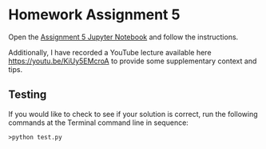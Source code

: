 # Homework Assignment 5

Open the [Assignment 5 Jupyter Notebook](assignment5.ipynb) and follow the instructions.

Additionally, I have recorded a YouTube lecture available here https://youtu.be/KiUy5EMcroA to provide some supplementary context and tips.


## Testing

If you would like to check to see if your solution is correct, run the following commands at the Terminal command line in sequence:

````
>python test.py
````
